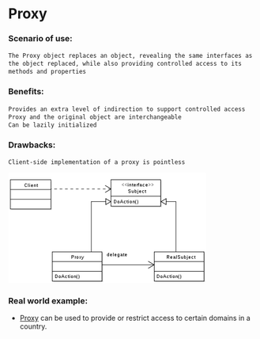 ﻿# Proxy

### Scenario of use:
    The Proxy object replaces an object, revealing the same interfaces as the object replaced, while also providing controlled access to its methods and properties 
    
### Benefits:
    Provides an extra level of indirection to support controlled access
	Proxy and the original object are interchangeable
	Can be lazily initialized
    
### Drawbacks:
    Client-side implementation of a proxy is pointless

![Proxy pattern](./Proxy.png)
    
### Real world example:
- [Proxy](./ChinaWebSurferProxy.cs) can be used to provide or restrict access to certain domains in a country.
